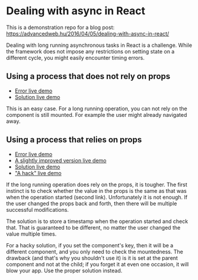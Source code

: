 # Dealing with async in React

This is a demonstration repo for a blog post: https://advancedweb.hu/2016/04/05/dealing-with-async-in-react/

Dealing with long running asynchronous tasks in React is a challenge. While the framework does not impose any restrictions
on setting state on a different cycle, you might easily encounter timing errors.

## Using a process that does not rely on props

* [Error live demo](http://sashee.github.io/dealing-with-async-in-react/dist/BasicError.html)
* [Solution live demo](http://sashee.github.io/dealing-with-async-in-react/dist/BasicErrorSolution.html)

This is an easy case. For a long running operation, you can not rely on the component is still mounted. For example
the user might already navigated away.

## Using a process that relies on props

* [Error live demo](http://sashee.github.io/dealing-with-async-in-react/dist/PropsError.html)
* [A slightly improved version live demo](http://sashee.github.io/dealing-with-async-in-react/dist/PropsErrorCheck.html)
* [Solution live demo](http://sashee.github.io/dealing-with-async-in-react/dist/PropsErrorTimestamp.html)
* ["A hack" live demo](http://sashee.github.io/dealing-with-async-in-react/dist/PropHack.html)

If the long running operation does rely on the props, it is tougher. The first instinct is to check whether the
value in the props is the same as that was when the operation started (second link). Unfortunately it is not enough.
If the user changed the props back and forth, then there will be multiple successful modifications.

The solution is to store a timestamp when the operation started and check that. That is guaranteed to be different,
no matter the user changed the value multiple times.

For a hacky solution, if you set the component's key, then it will be a different component, and you only need
to check the mountedness. The drawback (and that's why you shouldn't use it) is it is set at the parent component
and not at the child; if you forget it at even one occasion, it will blow your app. Use the proper solution instead.
